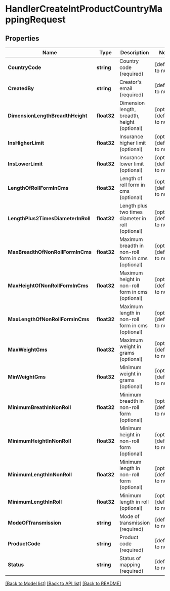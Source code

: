 # HandlerCreateIntProductCountryMappingRequest

## Properties
Name | Type | Description | Notes
------------ | ------------- | ------------- | -------------
**CountryCode** | **string** | Country code (required) | [default to null]
**CreatedBy** | **string** | Creator&#39;s email (required) | [default to null]
**DimensionLengthBreadthHeight** | **float32** | Dimension length, breadth, height (optional) | [optional] [default to null]
**InsHigherLimit** | **float32** | Insurance higher limit (optional) | [optional] [default to null]
**InsLowerLimit** | **float32** | Insurance lower limit (optional) | [optional] [default to null]
**LengthOfRollFormInCms** | **float32** | Length of roll form in cms (optional) | [optional] [default to null]
**LengthPlus2TimesDiameterInRoll** | **float32** | Length plus two times diameter in roll (optional) | [optional] [default to null]
**MaxBreadthOfNonRollFormInCms** | **float32** | Maximum breadth in non-roll form in cms (optional) | [optional] [default to null]
**MaxHeightOfNonRollFormInCms** | **float32** | Maximum height in non-roll form in cms (optional) | [optional] [default to null]
**MaxLengthOfNonRollFormInCms** | **float32** | Maximum length in non-roll form in cms (optional) | [optional] [default to null]
**MaxWeightGms** | **float32** | Maximum weight in grams (optional) | [optional] [default to null]
**MinWeightGms** | **float32** | Minimum weight in grams (optional) | [optional] [default to null]
**MinimumBreathInNonRoll** | **float32** | Minimum breadth in non-roll form (optional) | [optional] [default to null]
**MinimumHeightInNonRoll** | **float32** | Minimum height in non-roll form (optional) | [optional] [default to null]
**MinimumLengthInNonRoll** | **float32** | Minimum length in non-roll form (optional) | [optional] [default to null]
**MinimumLengthInRoll** | **float32** | Minimum length in roll (optional) | [optional] [default to null]
**ModeOfTransmission** | **string** | Mode of transmission (required) | [default to null]
**ProductCode** | **string** | Product code (required) | [default to null]
**Status** | **string** | Status of mapping (required) | [default to null]

[[Back to Model list]](../README.md#documentation-for-models) [[Back to API list]](../README.md#documentation-for-api-endpoints) [[Back to README]](../README.md)


